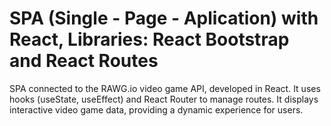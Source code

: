 # SPA (Single - Page - Aplication) with React, Libraries: React Bootstrap and React Routes
SPA connected to the RAWG.io video game API, developed in React. It uses hooks (useState, useEffect) and React Router to manage routes. It displays interactive video game data, providing a dynamic experience for users.
